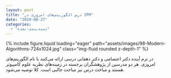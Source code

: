 ```yaml
---
layout: post
title: "درس الگوریتم‌های امروزی در IPM"
date: "2019-08-27"
categories: 
  - "دسته‌بندی-نشده"
---
```


{% include figure.liquid loading="eager" path="assets/images/98-Modern-Algorithms-724x1024.jpg" class="img-fluid rounded z-depth-1" %}

در ترم آینده دکتر اعتصامی و دکتر دهقانی درسی ارائه می‌کنند با نام الگوریتم‌های امروزی. هر دو مدرسین از پژوهشگران برجسته در زمینه‌های نظریه علوم کامپیوتر هستند و مباحث درس نیز مباحث جالبی است. کلا توصیه می‌شود.
